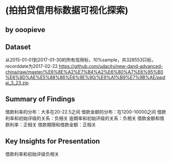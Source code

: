 # (拍拍贷信用标数据可视化探索)
## by ooopieve


## Dataset
从2015-01-01到2017-01-30的所有信用标，10%sample，共328553只标，recorddate为2017-02-22
https://github.com/udacity/new-dand-advanced-china/raw/master/%E6%8E%A2%E7%B4%A2%E6%80%A7%E6%95%B0%E6%8D%AE%E5%88%86%E6%9E%90/%E9%A1%B9%E7%9B%AE/ppdai_3_23.zip


## Summary of Findings

借款利率的分布：大多在20-22.5之间
借款金额的分布：在1200-10000之间
借款利率和初始评级的关系：负相关
逾期率和初始评级的关系：负相关
借款金额和借款利率：正相关
借款期限和借款金额：正相关


## Key Insights for Presentation

借款利率和初始评级负相关